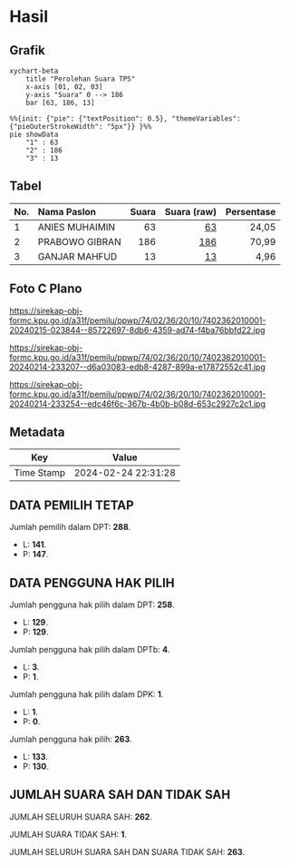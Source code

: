 # Hasil

## Grafik

```mermaid
xychart-beta
    title "Perolehan Suara TPS"
    x-axis [01, 02, 03]
    y-axis "Suara" 0 --> 186
    bar [63, 186, 13]
```

```mermaid
%%{init: {"pie": {"textPosition": 0.5}, "themeVariables": {"pieOuterStrokeWidth": "5px"}} }%%
pie showData
    "1" : 63
    "2" : 186
    "3" : 13
```

## Tabel

| No. | Nama Paslon    | Suara | Suara (raw) | Persentase |
|:--- |:-------------- | -----:| -----------:| ----------:|
| 1   | ANIES MUHAIMIN | 63    | [63][p-1]   | 24,05      |
| 2   | PRABOWO GIBRAN | 186   | [186][p-2]  | 70,99      |
| 3   | GANJAR MAHFUD  | 13    | [13][p-3]   | 4,96       |


[p-1]: https://github.com/gigit-pemilu/pemilu-2024-74-sulawesi-tenggara/blob/main/pilpres/hitung-suara/sub/74-sulawesi-tenggara/sub/02-konawe/sub/36-lalonggasumeeto/sub/2010-wawobungi/sub/001-tps/sub/paslon-1.txt
[p-2]: https://github.com/gigit-pemilu/pemilu-2024-74-sulawesi-tenggara/blob/main/pilpres/hitung-suara/sub/74-sulawesi-tenggara/sub/02-konawe/sub/36-lalonggasumeeto/sub/2010-wawobungi/sub/001-tps/sub/paslon-2.txt
[p-3]: https://github.com/gigit-pemilu/pemilu-2024-74-sulawesi-tenggara/blob/main/pilpres/hitung-suara/sub/74-sulawesi-tenggara/sub/02-konawe/sub/36-lalonggasumeeto/sub/2010-wawobungi/sub/001-tps/sub/paslon-3.txt

## Foto C Plano

https://sirekap-obj-formc.kpu.go.id/a31f/pemilu/ppwp/74/02/36/20/10/7402362010001-20240215-023844--85722697-8db6-4359-ad74-f4ba76bbfd22.jpg

https://sirekap-obj-formc.kpu.go.id/a31f/pemilu/ppwp/74/02/36/20/10/7402362010001-20240214-233207--d6a03083-edb8-4287-899a-e17872552c41.jpg

https://sirekap-obj-formc.kpu.go.id/a31f/pemilu/ppwp/74/02/36/20/10/7402362010001-20240214-233254--edc46f6c-367b-4b0b-b08d-653c2927c2c1.jpg


## Metadata

| Key        | Value               |
| ---------- | ------------------- |
| Time Stamp | 2024-02-24 22:31:28 |


## DATA PEMILIH TETAP

Jumlah pemilih dalam DPT: **288**.
 * L: **141**.
 * P: **147**.

## DATA PENGGUNA HAK PILIH

Jumlah pengguna hak pilih dalam DPT: **258**.
 * L: **129**.
 * P: **129**.

Jumlah pengguna hak pilih dalam DPTb: **4**.
 * L: **3**.
 * P: **1**.

Jumlah pengguna hak pilih dalam DPK: **1**.
 * L: **1**.
 * P: **0**.

Jumlah pengguna hak pilih: **263**.
 * L: **133**.
 * P: **130**.

## JUMLAH SUARA SAH DAN TIDAK SAH

JUMLAH SELURUH SUARA SAH: **262**.

JUMLAH SUARA TIDAK SAH: **1**.

JUMLAH SELURUH SUARA SAH DAN SUARA TIDAK SAH: **263**.


